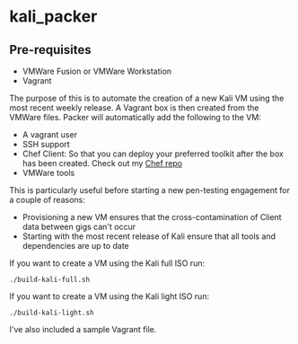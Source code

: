 # kali_packer

## Pre-requisites
- VMWare Fusion or VMWare Workstation
- Vagrant

The purpose of this is to automate the creation of a new Kali VM using the most recent weekly release. A Vagrant box is then created from the VMWare files. Packer will automatically add the following to the VM:
- A vagrant user
- SSH support
- Chef Client: So that you can deploy your preferred toolkit after the box has been created. Check out my <a href="https://github.com/skahwah/chef/tree/master/kali_kitchen">Chef repo</a>
- VMWare tools

This is particularly useful before starting a new pen-testing engagement for a couple of reasons:
- Provisioning a new VM ensures that the cross-contamination of Client data between gigs can't occur
- Starting with the most recent release of Kali ensure that all tools and dependencies are up to date

If you want to create a VM using the Kali full ISO run:
~~~
./build-kali-full.sh
~~~

If you want to create a VM using the Kali light ISO run:
~~~
./build-kali-light.sh
~~~

I've also included a sample Vagrant file.
